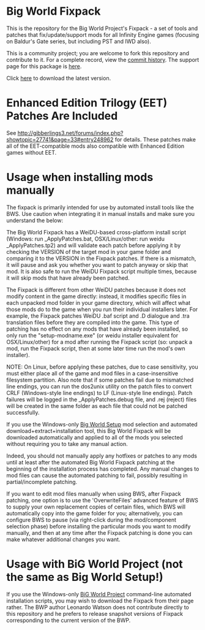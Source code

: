 # Big World Fixpack

This is the repository for the Big World Project's Fixpack - a set of tools and patches that fix/update/support mods for all Infinity Engine games (focusing on Baldur's Gate series, but including PST and IWD also).

This is a community project; you are welcome to fork this repository and contribute to it.  For a complete record, view the [commit history](https://github.com/BigWorldProject/Big-World-Fixpack/commits/master). The support page for this package is [here](http://www.shsforums.net/topic/56752-the-official-bwp-fixpack-thread/).

Click [here](https://github.com/BigWorldProject/Big-World-Fixpack/archive/master.zip) to download the latest version.

# Enhanced Edition Trilogy (EET) Patches Are Included

See http://gibberlings3.net/forums/index.php?showtopic=27741&page=33#entry248962 for details.  These patches make all of the EET-compatible mods also compatible with Enhanced Edition games without EET.

# Usage when installing mods manually

The fixpack is primarily intended for use by automated install tools like the BWS. Use caution when integrating it in manual installs and make sure you understand the below:

The Big World Fixpack has a WeiDU-based cross-platform install script (Windows: run _ApplyPatches.bat,  OSX/Linux/other:  run weidu _ApplyPatches.tp2) and will validate each patch before applying it by checking the VERSION of the target mod in your game folder and comparing it to the VERSION in the Fixpack patches.  If there is a mismatch, it will pause and ask you whether you want to patch anyway or skip that mod.  It is also safe to run the WeiDU Fixpack script multiple times, because it will skip mods that have already been patched.

The Fixpack is different from other WeiDU patches because it does not modify content in the game directly:  instead, it modifies specific files in each unpacked mod folder in your game directory, which will affect what those mods do to the game when you run their individual installers later.  For example, the Fixpack patches WeiDU .baf script and .D dialogue and .tra translation files before they are compiled into the game.  This type of patching has no effect on any mods that have already been installed, so only run the "setup-modname.exe" (or weidu installer equivalent for OSX/Linux/other) for a mod after running the Fixpack script (so:  unpack a mod, run the Fixpack script, then at some later time run the mod's own installer).

NOTE:  On Linux, before applying these patches, due to case sensitivity, you must either place all of the game and mod files in a case-insensitive filesystem partition.  Also note that if some patches fail due to mismatched line endings, you can run the dos2unix utility on the patch files to convert CRLF (Windows-style line endings) to LF (Linux-style line endings).  Patch failures will be logged in the _ApplyPatches.debug file, and .rej (reject) files will be created in the same folder as each file that could not be patched successfully.

If you use the Windows-only [Big World Setup](https://forums.beamdog.com/discussion/44476/tool-big-world-setup-bws-mod-manager-for-baldurs-gate-enhanced-edition-trilogy-for-windows/p1) mod selection and automated download+extract+installation tool, this Big World Fixpack will be downloaded automatically and applied to all of the mods you selected without requiring you to take any manual action.

Indeed, you should not manually apply any hotfixes or patches to any mods until at least after the automated Big World Fixpack patching at the beginning of the installation process has completed.  Any manual changes to mod files can cause the automated patching to fail, possibly resulting in partial/incomplete patching.

If you want to edit mod files manually when using BWS, after Fixpack patching, one option is to use the 'OverwriteFiles' advanced feature of BWS to supply your own replacement copies of certain files, which BWS will automatically copy into the game folder for you; alternatively, you can configure BWS to pause (via right-click during the mod/component selection phase) before installing the particular mods you want to modify manually, and then at any time after the Fixpack patching is done you can make whatever additional changes you want.

# Usage with BiG World Project (not the same as Big World Setup!)

If you use the Windows-only [BiG World Project](https://kerzenburg.baldurs-gate.eu/downloads.php?cat=10) command-line automated installation scripts, you may wish to download the Fixpack from their page rather.  The BWP author Leonardo Watson does not contribute directly to this repository and he prefers to release snapshot versions of Fixpack corresponding to the current version of the BWP.
